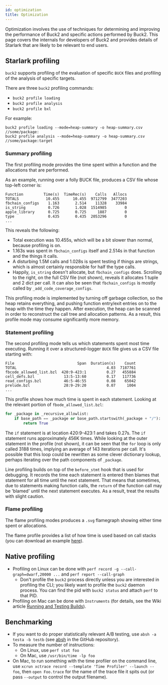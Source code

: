 ```yaml
---
id: optimization
title: Optimization
---
```


Optimization involves the use of techniques for determining and improving the
performance of Buck2 and specific actions performed by Buck2. This page covers
the internals for developers of Buck2 and provides details of Starlark that are
likely to be relevant to end users.

## Starlark profiling

`buck2` supports profiling of the evaluation of specific `BUCK` files and
profiling of the analysis of specific targets.

There are three `buck2` profiling commands:

- `buck2 profile loading`
- `buck2 profile analysis`
- `buck2 profile bxl`

For example:

```shell
buck2 profile loading --mode=heap-summary -o heap-summary.csv //some/package:
buck2 profile analysis --mode=heap-summary -o heap-summary.csv //some/package:target
```

### Summary profiling

The first profiling mode provides the time spent within a function and the
allocations that are performed.

As an example, running over a folly BUCK file, produces a CSV file whose
top-left corner is:

```text
Function         Time(s)  TimeRec(s)    Calls   Allocs
TOTALS            10.455      10.455  9712799  3477203
fbchain_configs    1.163       2.514    11328    33984
is_string          0.726       1.028  1514985        0
apple_library      0.725       0.725     1887        0
type               0.435       0.435  2053296        0
...
```

This reveals the following:

- Total execution was 10.455s, which will be a bit slower than normal, because
  profiling is on.
- 1.163s was spent in `fbchain_configs` itself and 2.514s in that function and
  the things it calls.
- A disturbing 1.5M calls and 1.028s is spent testing if things are strings,
  which is almost certainly responsible for half the type calls.
- Happily, `is_string` doesn't allocate, but `fbchain_configs` does. Scrolling
  to the right, on the full CSV file (not shown), reveals it allocates 1 tuple
  and 2 dict per call. It can also be seen that `fbchain_configs` is mostly
  called by `_add_code_coverage_configs`.

This profiling mode is implemented by turning off garbage collection, so the
heap retains everything, and pushing function entry/exit entries on to the heap
with the time they happen. After execution, the heap can be scanned in order to
reconstruct the call tree and allocation patterns. As a result, this profile
mode may consume significantly more memory.

### Statement profiling

The second profiling mode tells us which statements spent most time executing.
Running it over a structured-logger `BUCK` file gives us a CSV file starting
with:

```text
File                            Span  Duration(s)    Count
TOTAL                                        4.03  7187761
fbcode_allowed_list.bzl  420:9-423:1         0.27   455884
cell_defs.bzl             13:5-13:60         0.17   117736
read_configs.bzl          46:5-46:55         0.08    65042
prelude.bzl               28:9-29:20         0.07     1004
...
```

This profile shows how much time is spent in each statement. Looking at the
relevant portion of `fbode_allowed_list.bzl`:

```python
for _package in _recursive_allowlist:
    if base_path == _package or base_path.startswith(_package + "/"):
        return True
```

The `if` statement is at location 420:9-423:1 and takes 0.27s. The `if`
statement runs approximately 456K times. While looking at the outer statement in
the profile (not shown), it can be seen that the `for` loop is only called 3188
times, implying an average of 143 iterations per call. It's possible that this
loop could be rewritten as some clever dictionary lookup, perhaps iterating over
the path components of `_package`.

Line profiling builds on top of the `before_stmt` hook that is used for
debugging. It records the time each statement is entered then blames that
statement for all time until the next statement. That means that sometimes, due
to statements making function calls, the `return` of the function call may be
'blamed' until the next statement executes. As a result, treat the results with
slight caution.

### Flame profiling

The flame profiling modes produces a `.svg` flamegraph showing either time spent
or allocations.

<FbInternalOnly>

The flame profile provides a list of how time is used based on call stacks (you
can download an example [here](https://www.internalfb.com/intern/px/p/1Mz2W)).

</FbInternalOnly>

## Native profiling

- Profiling on Linux can be done with
  `perf record -g --call-graph=dwarf,20000 ...` and `perf report --call-graph`
  - Don't profile the `buck2` process directly unless you are interested in
    profiling the CLI; you likely want to profile the `buck2` daemon process.
    You can find the pid with `buck2 status` and attach `perf` to that PID.
- Profiling on Mac can be done with `Instruments`<FbInternalOnly> (for details,
  see the Wiki article
  [Running and Testing Builds](https://www.internalfb.com/intern/wiki/GraphQL/Build_Infra/Running_and_Testing_Builds/#profiling-the-rust-code))</FbInternalOnly>.

## Benchmarking

- If you want to do proper statistically relevant A/B testing, use
  `absh -a testa -b testb` (see [absh](https://github.com/stepancheg/absh) in
  the GitHub repository).
- To measure the number of instructions:
  - On Linux, use `perf stat foo`
  - On Mac, use `/usr/bin/time -lp foo`
- On Mac, to run something with the time profiler on the command line, use
  `xcrun xctrace record --template 'Time Profiler' --launch -- foo`, then
  `open Foo.trace` for the name of the trace file it spits out (or pass
  `--output` to control the output filename).
